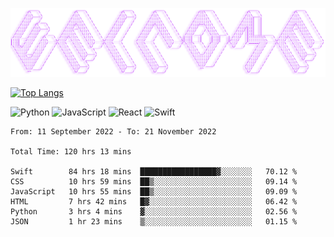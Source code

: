 
![ezcv logo](https://raw.githubusercontent.com/adammgerber/images/main/Welcome.png)

[![Top Langs](https://github-readme-stats.vercel.app/api/top-langs/?username=adammgerber&layout=compact)](https://github.com/anuraghazra/github-readme-stats)

![Python](https://img.shields.io/badge/python-3670A0?style=for-the-badge&logo=python&logoColor=ffdd54)
![JavaScript](https://img.shields.io/badge/javascript-%23323330.svg?style=for-the-badge&logo=javascript&logoColor=%23F7DF1E)
![React](https://img.shields.io/badge/react-%2320232a.svg?style=for-the-badge&logo=react&logoColor=%2361DAFB)
![Swift](https://img.shields.io/badge/swift-F54A2A?style=for-the-badge&logo=swift&logoColor=white)

<!--📊 &nbsp;**Time spent coding**-->

<!--START_SECTION:waka-->

```text
From: 11 September 2022 - To: 21 November 2022

Total Time: 120 hrs 13 mins

Swift        84 hrs 18 mins  █████████████████▓░░░░░░░   70.12 %
CSS          10 hrs 59 mins  ██▒░░░░░░░░░░░░░░░░░░░░░░   09.14 %
JavaScript   10 hrs 55 mins  ██▒░░░░░░░░░░░░░░░░░░░░░░   09.09 %
HTML         7 hrs 42 mins   █▓░░░░░░░░░░░░░░░░░░░░░░░   06.42 %
Python       3 hrs 4 mins    ▓░░░░░░░░░░░░░░░░░░░░░░░░   02.56 %
JSON         1 hr 23 mins    ▒░░░░░░░░░░░░░░░░░░░░░░░░   01.15 %
```

<!--END_SECTION:waka-->

